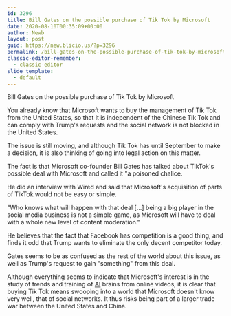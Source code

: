 ```yaml
---
id: 3296
title: Bill Gates on the possible purchase of Tik Tok by Microsoft
date: 2020-08-10T00:35:09+00:00
author: Newb
layout: post
guid: https://new.blicio.us/?p=3296
permalink: /bill-gates-on-the-possible-purchase-of-tik-tok-by-microsoft/
classic-editor-remember:
  - classic-editor
slide_template:
  - default
---
```

Bill Gates on the possible purchase of Tik Tok by Microsoft

You already know that Microsoft wants to buy the management of Tik Tok from the United States, so that it is independent of the Chinese Tik Tok and can comply with Trump's requests and the social network is not blocked in the United States.

The issue is still moving, and although Tik Tok has until September to make a decision, it is also thinking of going into legal action on this matter.

The fact is that Microsoft co-founder Bill Gates has talked about TikTok's possible deal with Microsoft and called it "a poisoned chalice.

He did an interview with Wired and said that Microsoft's acquisition of parts of TikTok would not be easy or simple.

"Who knows what will happen with that deal [...] being a big player in the social media business is not a simple game, as Microsoft will have to deal with a whole new level of content moderation."

He believes that the fact that Facebook has competition is a good thing, and finds it odd that Trump wants to eliminate the only decent competitor today.

Gates seems to be as confused as the rest of the world about this issue, as well as Trump's request to gain "something" from this deal.

Although everything seems to indicate that Microsoft's interest is in the study of trends and training of [AI](https://new.blicio.us/why-artificial-intelligence-is-still-not-that-intelligent/) brains from online videos, it is clear that buying Tik Tok means swooping into a world that Microsoft doesn't know very well, that of social networks. It thus risks being part of a larger trade war between the United States and China.